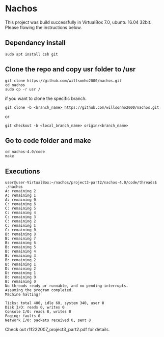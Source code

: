 # Nachos

This project was build successfully in VirtualBox 7.0, ubuntu 16.04 32bit.  
Please flowing the instructions below.


## Dependancy install
```
sudo apt install csh git
```

## Clone the repo and copy usr folder to /usr
```
git clone https://github.com/willsonho2000/nachos.git
cd nachos
sudo cp -r usr /
```

if you want to clone the specific branch.
```
git clone -b <branch_name> https://github.com/willsonho2000/nachos.git
```
or
```
git checkout -b <local_branch_name> origin/<branch_name>
```

## Go to code folder and make
```
cd nachos-4.0/code
make
```

## Executions
```
user@user-VirtualBox:~/nachos/project3-part2/nachos-4.0/code/threads$ ./nachos 
A: remaining 2
A: remaining 1
A: remaining 0
C: remaining 6
C: remaining 5
C: remaining 4
C: remaining 3
C: remaining 2
C: remaining 1
C: remaining 0
B: remaining 8
B: remaining 7
B: remaining 6
B: remaining 5
B: remaining 4
B: remaining 3
B: remaining 2
B: remaining 1
D: remaining 2
D: remaining 1
D: remaining 0
B: remaining 0
No threads ready or runnable, and no pending interrupts.
Assuming the program completed.
Machine halting!

Ticks: total 400, idle 60, system 340, user 0
Disk I/O: reads 0, writes 0
Console I/O: reads 0, writes 0
Paging: faults 0
Network I/O: packets received 0, sent 0

```
Check out r11222007_project3_part2.pdf for details.